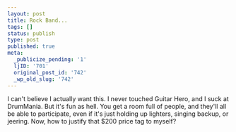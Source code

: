 ```yaml
---
layout: post
title: Rock Band...
tags: []
status: publish
type: post
published: true
meta:
  _publicize_pending: '1'
  ljID: '701'
  original_post_id: '742'
  _wp_old_slug: '742'
---
```

I can't believe I actually want this.  I never touched Guitar Hero, and I suck at DrumMania.  But it's fun as hell.  You get a room full of people, and they'll all be able to participate, even if it's just holding up lighters, singing backup, or jeering.  Now, how to justify that $200 price tag to myself?
